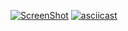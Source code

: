 [![ScreenShot]()](images/demo.json)
[![asciicast](https://asciinema.org/a/14.png)](images/demo.json)

